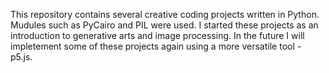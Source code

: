This repository contains several creative coding projects written in Python. Mudules such as PyCairo and PIL were used. I started these projects as an introduction to generative arts and image processing. In the future I will impletement some of these projects again using a more versatile tool - p5.js.
